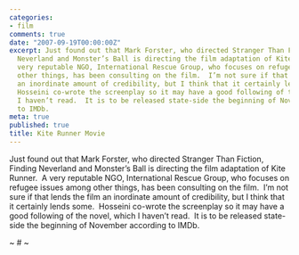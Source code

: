 ```yaml
---
categories:
- film
comments: true
date: "2007-09-19T00:00:00Z"
excerpt: Just found out that Mark Forster, who directed Stranger Than Fiction, Finding
  Neverland and Monster’s Ball is directing the film adaptation of Kite Runner.  A
  very reputable NGO, International Rescue Group, who focuses on refugee issues among
  other things, has been consulting on the film.  I’m not sure if that lends the film
  an inordinate amount of credibility, but I think that it certainly lends some. 
  Hosseini co-wrote the screenplay so it may have a good following of the novel, which
  I haven’t read.  It is to be released state-side the beginning of November according
  to IMDb.
meta: true
published: true
title: Kite Runner Movie
---
```


Just found out that Mark Forster, who directed Stranger Than Fiction, Finding Neverland and Monster’s Ball is directing the film adaptation of Kite Runner.  A very reputable NGO, International Rescue Group, who focuses on refugee issues among other things, has been consulting on the film.  I’m not sure if that lends the film an inordinate amount of credibility, but I think that it certainly lends some.  Hosseini co-wrote the screenplay so it may have a good following of the novel, which I haven’t read.  It is to be released state-side the beginning of November according to IMDb. 

[][1]

 [1]: http://www.youtube.com/v/Tm5e6AqrNF8 "Click here to block this object with Adblock Plus"

~ # ~